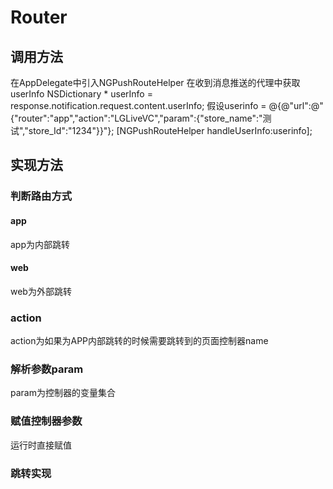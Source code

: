 # Router
## 调用方法
在AppDelegate中引入NGPushRouteHelper
在收到消息推送的代理中获取userInfo
NSDictionary * userInfo = response.notification.request.content.userInfo;
假设userinfo = @{@"url":@"{\"router\":\"app\",\"action\":\"LGLiveVC\",\"param\":{\"store_name\":\"测试\",\"store_Id\":\"1234\"}}"};
[NGPushRouteHelper handleUserInfo:userinfo];
## 实现方法
### 判断路由方式
#### app
app为内部跳转
#### web
web为外部跳转
### action
action为如果为APP内部跳转的时候需要跳转到的页面控制器name
### 解析参数param
param为控制器的变量集合
### 赋值控制器参数
运行时直接赋值
### 跳转实现



